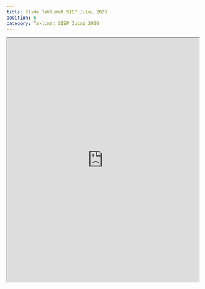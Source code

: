 ```yaml
---
title: Slide Taklimat SIEP Julai 2020
position: 6
category: Taklimat SIEP Julai 2020
---
```

<iframe src="https://slides.zulimi.space/sgt4212-2019/siep072020.html" width="100%" height="640"></iframe>